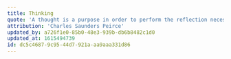 ```yaml
---
title: Thinking
quote: 'A thought is a purpose in order to perform the reflection necessary to the straightening out the threads of thought. Laying them orderly and parallel will consist first of all in defining to our-selves what the purpose is to bring about and (for) what use and its designed to sub-serve. That is Pragmatism.'
attribution: 'Charles Saunders Peirce'
updated_by: a726f1e0-85b0-48e3-939b-db6b8482c1d0
updated_at: 1615494739
id: dc5c4687-9c95-44d7-921a-aa9aaa331d86
---
```

